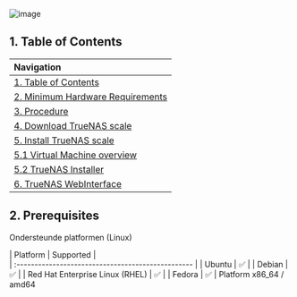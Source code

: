 ![image](https://github.com/michaelthielemans/ProjectHosting/assets/119003253/6ce42726-73f1-466c-9075-a90863f076e0)

## 1. Table of Contents 

| Navigation |             
| :-------------------------------------------------  |
| [1. Table of Contents](#1-table-of-contents)             |
| [2. Minimum Hardware Requirements](#2-minimum-hardware-requirements)  |
| [3. Procedure](#3-procedure)                     |
| [4. Download TrueNAS scale](#4-download-truenas-scale)       |
| [5. Install TrueNAS scale](#5-install-truenas-scale)         |
| [5.1 Virtual Machine overview](#51-virtual-machine-overview)     |
| [5.2 TrueNAS Installer](#52-truenas-installer)           |
| [6. TrueNAS WebInterface](#6-truenas-webinterface)         |


## 2. Prerequisites

Ondersteunde platformen (Linux) 

| Platform | Supported |           
| :-------------------------------------------------  |
|     Ubuntu       | ✅ |
|     Debian       | ✅ |
|    Red Hat Enterprise Linux (RHEL)        | ✅ |
|      Fedora     | ✅ |
Platform	x86_64 / amd64
	
	
	
	
